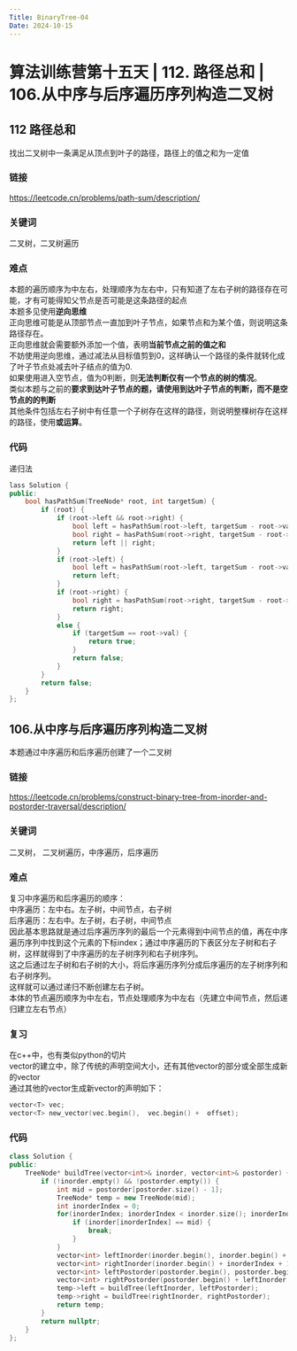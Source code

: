 ```yaml
---
Title: BinaryTree-04
Date: 2024-10-15
---
```

# 算法训练营第十五天 | 112. 路径总和 | 106.从中序与后序遍历序列构造二叉树
## 112 路径总和
找出二叉树中一条满足从顶点到叶子的路径，路径上的值之和为一定值
### 链接
https://leetcode.cn/problems/path-sum/description/
### 关键词
二叉树，二叉树遍历
### 难点
本题的遍历顺序为中左右，处理顺序为左右中，只有知道了左右子树的路径存在可能，才有可能得知父节点是否可能是这条路径的起点\
本题多见使用**逆向思维**\
正向思维可能是从顶部节点一直加到叶子节点，如果节点和为某个值，则说明这条路径存在。\
正向思维就会需要额外添加一个值，表明**当前节点之前的值之和**\
不妨使用逆向思维，通过减法从目标值剪到0，这样确认一个路径的条件就转化成了叶子节点处减去叶子结点的值为0.\
如果使用进入空节点，值为0判断，则**无法判断仅有一个节点的树的情况**。\
类似本题与之前的**要求到达叶子节点的题，请使用到达叶子节点的判断，而不是空节点的的判断**\
其他条件包括左右子树中有任意一个子树存在这样的路径，则说明整棵树存在这样的路径，使用**或运算**。
### 代码
递归法
~~~c++
lass Solution {
public:
    bool hasPathSum(TreeNode* root, int targetSum) {
        if (root) {
            if (root->left && root->right) {
                bool left = hasPathSum(root->left, targetSum - root->val);
                bool right = hasPathSum(root->right, targetSum - root->val);
                return left || right;
            }
            if (root->left) {
                bool left = hasPathSum(root->left, targetSum - root->val);
                return left;
            }
            if (root->right) {
                bool right = hasPathSum(root->right, targetSum - root->val);
                return right;
            }
            else {
                if (targetSum == root->val) {
                    return true;
                }
                return false;
            }
        }
        return false;
    }
};
~~~
## 106.从中序与后序遍历序列构造二叉树
本题通过中序遍历和后序遍历创建了一个二叉树
### 链接
https://leetcode.cn/problems/construct-binary-tree-from-inorder-and-postorder-traversal/description/
### 关键词
二叉树， 二叉树遍历，中序遍历，后序遍历
### 难点
复习中序遍历和后序遍历的顺序：\
中序遍历：左中右。左子树，中间节点，右子树\
后序遍历：左右中。左子树，右子树，中间节点\
因此基本思路就是通过后序遍历序列的最后一个元素得到中间节点的值，再在中序遍历序列中找到这个元素的下标index；通过中序遍历的下表区分左子树和右子树，这样就得到了中序遍历的左子树序列和右子树序列。\
这之后通过左子树和右子树的大小，将后序遍历序列分成后序遍历的左子树序列和右子树序列。\
这样就可以通过递归不断创建左右子树。\
本体的节点遍历顺序为中左右，节点处理顺序为中左右（先建立中间节点，然后递归建立左右节点）
### 复习
在c++中，也有类似python的切片\
vector的建立中，除了传统的声明空间大小，还有其他vector的部分或全部生成新的vector\
通过其他的vector生成新vector的声明如下：
~~~c++
vector<T> vec;
vector<T> new_vector(vec.begin(),  vec.begin() +  offset);
~~~ 
### 代码
~~~c++
class Solution {
public:
    TreeNode* buildTree(vector<int>& inorder, vector<int>& postorder) {
        if (!inorder.empty() && !postorder.empty()) {
            int mid = postorder[postorder.size() - 1];
            TreeNode* temp = new TreeNode(mid);
            int inorderIndex = 0;
            for(inorderIndex; inorderIndex < inorder.size(); inorderIndex++) {
                if (inorder[inorderIndex] == mid) {
                    break;
                }
            }
            vector<int> leftInorder(inorder.begin(), inorder.begin() + inorderIndex);
            vector<int> rightInorder(inorder.begin() + inorderIndex + 1, inorder.end());
            vector<int> leftPostorder(postorder.begin(), postorder.begin() + leftInorder.size());
            vector<int> rightPostorder(postorder.begin() + leftInorder.size(), postorder.end() - 1);
            temp->left = buildTree(leftInorder, leftPostorder);
            temp->right = buildTree(rightInorder, rightPostorder);
            return temp;
        }
        return nullptr;
    }
};
~~~
